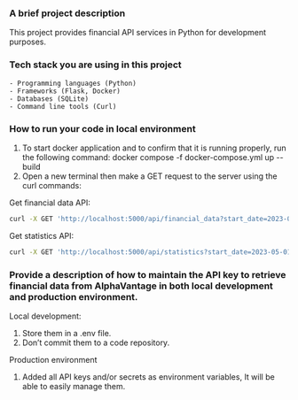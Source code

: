 ### A brief project description
This project provides financial API services in Python for development purposes.

### Tech stack you are using in this project
    - Programming languages (Python)
    - Frameworks (Flask, Docker)
    - Databases (SQLite)
    - Command line tools (Curl)

### How to run your code in local environment
1. To start docker application and to confirm that it is running properly, run the following command:
 docker compose -f docker-compose.yml up --build
2. Open a new terminal then make a GET request to the server using the curl commands:

Get financial data API:
```bash
curl -X GET 'http://localhost:5000/api/financial_data?start_date=2023-05-01&end_date=2023-05-31&symbol=IBM&limit=3&page=2'
```

Get statistics API:
```bash
curl -X GET 'http://localhost:5000/api/statistics?start_date=2023-05-01&end_date=2023-05-31&symbol=IBM'
```

### Provide a description of how to maintain the API key to retrieve financial data from AlphaVantage in both local development and production environment.
Local development:
1. Store them in a .env file.
2. Don’t commit them to a code repository.

Production environment
1. Added all API keys and/or secrets as environment variables, It will be able to easily manage them.
